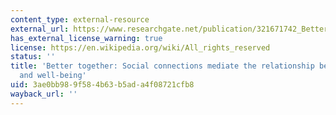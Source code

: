 ```yaml
---
content_type: external-resource
external_url: https://www.researchgate.net/publication/321671742_Better_Together_Social_Connections_Mediate_the_Relationship_Between_Fandom_and_Well-Being?enrichId=rgreq-92cb1b0699ff790d604d11ebf19c286f-XXX&enrichSource=Y292ZXJQYWdlOzMyMTY3MTc0MjtBUzo1NjkyNTcyMTg4NTQ5MTJAMTUxMjczMjkwNTYyMw%3D%3D&el=1_x_3&_esc=publicationCoverPdf
has_external_license_warning: true
license: https://en.wikipedia.org/wiki/All_rights_reserved
status: ''
title: 'Better together: Social connections mediate the relationship between fandom
  and well-being'
uid: 3ae0bb98-9f58-4b63-b5ad-a4f08721cfb8
wayback_url: ''
---
```

